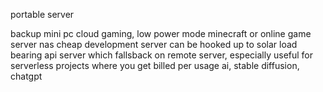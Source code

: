 portable server

backup mini pc
cloud gaming, low power mode
minecraft or online game server
nas
cheap development server can be hooked up to solar
load bearing api server which fallsback on remote server, especially useful for serverless projects where you get billed per usage
ai, stable diffusion, chatgpt
